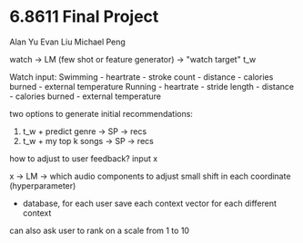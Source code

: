 # 6.8611 Final Project

Alan Yu Evan Liu Michael Peng

watch -> LM (few shot or feature generator) -> "watch target" t_w

Watch input:
    Swimming
        - heartrate
        - stroke count
        - distance
        - calories burned
        - external temperature
    Running
        - heartrate
        - stride length
        - distance
        - calories burned
        - external temperature
        


two options to generate initial recommendations:

1. t_w + predict genre -> SP -> recs
2. t_w + my top k songs -> SP -> recs

how to adjust to user feedback? input x

x -> LM -> which audio components to adjust
small shift in each coordinate (hyperparameter)
- database, for each user save 
                each context vector for each different context

        




can also ask user to rank on a scale from 1 to 10
